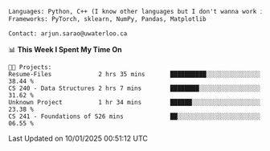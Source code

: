 ```txt
Languages: Python, C++ (I know other languages but I don't wanna work in em)
Frameworks: PyTorch, sklearn, NumPy, Pandas, Matplotlib

Contact: arjun.sarao@uwaterloo.ca
```

<!--START_SECTION:waka-->
📊 **This Week I Spent My Time On** 

```text
🐱‍💻 Projects: 
Resume-Files             2 hrs 35 mins       ██████████░░░░░░░░░░░░░░░   38.44 % 
CS 240 - Data Structures 2 hrs 7 mins        ████████░░░░░░░░░░░░░░░░░   31.62 % 
Unknown Project          1 hr 34 mins        ██████░░░░░░░░░░░░░░░░░░░   23.38 % 
CS 241 - Foundations of S26 mins             ██░░░░░░░░░░░░░░░░░░░░░░░   06.55 % 
```


 Last Updated on 10/01/2025 00:51:12 UTC
<!--END_SECTION:waka-->
